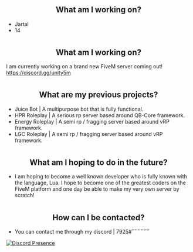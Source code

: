 # <h2 align="center">What am I working on?</h2>
- Jartal
- 14

# <h2 align="center">What am I working on?</h2>
I am currently working on a brand new FiveM server coming out!
https://discord.gg/unity5m

# <h2 align="center">What are my previous projects?</h2>
- Juice Bot | A multipurpose bot that is fully functional.
- HPR Roleplay | A serious rp server based around QB-Core framework.
- Energy Roleplay | A semi rp / fragging server based around vRP framework.
- LGC Roleplay | A semi rp / fragging server based around vRP framework.

# <h2 align="center">What am I hoping to do in the future?</h2>
- I am hoping to become a well known developer who is fully known with the language, Lua. I hope to become one of the greatest coders on the FiveM platform and one day be able to make my very own server by scratch!

# <h2 align="center">How can I be contacted?</h2>
- You can contact me through my discord | ٴٴٴٴٴٴٴٴٴٴٴٴ#7925

[![Discord Presence](https://lanyard-profile-readme.vercel.app/api/799358398075502642?theme=dark&bg=000000&animated=true&hideDiscrim=false&borderRadius=10px&idleMessage=Probably%20asleep)](https://discord.com/users/799358398075502642)
